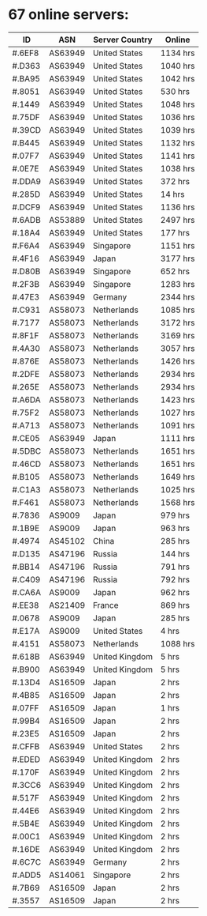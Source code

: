 # 67 online servers:

| ID | ASN | Server Country | Online |
| ------ | ------ | ------ | ------ |
| #.6EF8 | AS63949 | United States | 1134 hrs |
| #.D363 | AS63949 | United States | 1040 hrs |
| #.BA95 | AS63949 | United States | 1042 hrs |
| #.8051 | AS63949 | United States | 530 hrs |
| #.1449 | AS63949 | United States | 1048 hrs |
| #.75DF | AS63949 | United States | 1036 hrs |
| #.39CD | AS63949 | United States | 1039 hrs |
| #.B445 | AS63949 | United States | 1132 hrs |
| #.07F7 | AS63949 | United States | 1141 hrs |
| #.0E7E | AS63949 | United States | 1038 hrs |
| #.DDA9 | AS63949 | United States | 372 hrs |
| #.285D | AS63949 | United States | 14 hrs |
| #.DCF9 | AS63949 | United States | 1136 hrs |
| #.6ADB | AS53889 | United States | 2497 hrs |
| #.18A4 | AS63949 | United States | 177 hrs |
| #.F6A4 | AS63949 | Singapore | 1151 hrs |
| #.4F16 | AS63949 | Japan | 3177 hrs |
| #.D80B | AS63949 | Singapore | 652 hrs |
| #.2F3B | AS63949 | Singapore | 1283 hrs |
| #.47E3 | AS63949 | Germany | 2344 hrs |
| #.C931 | AS58073 | Netherlands | 1085 hrs |
| #.7177 | AS58073 | Netherlands | 3172 hrs |
| #.8F1F | AS58073 | Netherlands | 3169 hrs |
| #.4A30 | AS58073 | Netherlands | 3057 hrs |
| #.876E | AS58073 | Netherlands | 1426 hrs |
| #.2DFE | AS58073 | Netherlands | 2934 hrs |
| #.265E | AS58073 | Netherlands | 2934 hrs |
| #.A6DA | AS58073 | Netherlands | 1423 hrs |
| #.75F2 | AS58073 | Netherlands | 1027 hrs |
| #.A713 | AS58073 | Netherlands | 1091 hrs |
| #.CE05 | AS63949 | Japan | 1111 hrs |
| #.5DBC | AS58073 | Netherlands | 1651 hrs |
| #.46CD | AS58073 | Netherlands | 1651 hrs |
| #.B105 | AS58073 | Netherlands | 1649 hrs |
| #.C1A3 | AS58073 | Netherlands | 1025 hrs |
| #.F461 | AS58073 | Netherlands | 1568 hrs |
| #.7836 | AS9009 | Japan | 979 hrs |
| #.1B9E | AS9009 | Japan | 963 hrs |
| #.4974 | AS45102 | China | 285 hrs |
| #.D135 | AS47196 | Russia | 144 hrs |
| #.BB14 | AS47196 | Russia | 791 hrs |
| #.C409 | AS47196 | Russia | 792 hrs |
| #.CA6A | AS9009 | Japan | 962 hrs |
| #.EE38 | AS21409 | France | 869 hrs |
| #.0678 | AS9009 | Japan | 285 hrs |
| #.E17A | AS9009 | United States | 4 hrs |
| #.4151 | AS58073 | Netherlands | 1088 hrs |
| #.618B | AS63949 | United Kingdom | 5 hrs |
| #.B900 | AS63949 | United Kingdom | 5 hrs |
| #.13D4 | AS16509 | Japan | 2 hrs |
| #.4B85 | AS16509 | Japan | 2 hrs |
| #.07FF | AS16509 | Japan | 1 hrs |
| #.99B4 | AS16509 | Japan | 2 hrs |
| #.23E5 | AS16509 | Japan | 2 hrs |
| #.CFFB | AS63949 | United States | 2 hrs |
| #.EDED | AS63949 | United Kingdom | 2 hrs |
| #.170F | AS63949 | United Kingdom | 2 hrs |
| #.3CC6 | AS63949 | United Kingdom | 2 hrs |
| #.517F | AS63949 | United Kingdom | 2 hrs |
| #.44E6 | AS63949 | United Kingdom | 2 hrs |
| #.5B4E | AS63949 | United Kingdom | 2 hrs |
| #.00C1 | AS63949 | United Kingdom | 2 hrs |
| #.16DE | AS63949 | United Kingdom | 2 hrs |
| #.6C7C | AS63949 | Germany | 2 hrs |
| #.ADD5 | AS14061 | Singapore | 2 hrs |
| #.7B69 | AS16509 | Japan | 2 hrs |
| #.3557 | AS16509 | Japan | 2 hrs |


